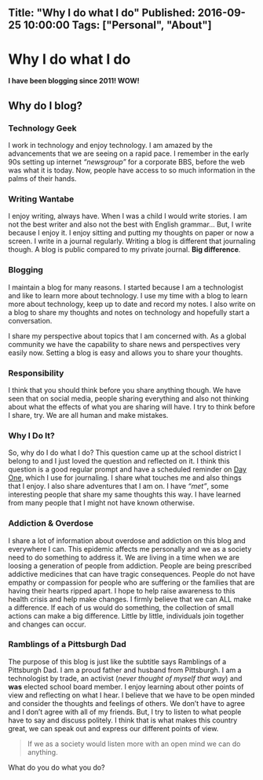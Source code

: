Title:  "Why I do what I do"
Published: 2016-09-25 10:00:00
Tags: ["Personal", "About"]
---

# Why I do what I do

**I have been blogging since 2011! WOW!**

## Why do I blog?
### Technology Geek
I work in technology and enjoy technology. I am amazed by the advancements that we are seeing on a rapid pace. I remember in the early 90s setting up internet *“newsgroup”* for a corporate BBS, before the web was what it is today. Now, people have access to so much information in the palms of their hands.

### Writing Wantabe
I enjoy writing, always have. When I was a child I would write stories. I am not the best writer and also not the best with English grammar… But, I write because I enjoy it. I enjoy sitting and putting my thoughts on paper or now a screen. I write in a journal regularly. Writing a blog is different that journaling though. A blog is public compared to my private journal. **Big difference**.

### Blogging
I maintain a blog for many reasons. I started because I am a technologist and like to learn more about technology. I use my time with a blog to learn more about technology, keep up to date and record my notes. I also write on a blog to share my thoughts and notes on technology and hopefully start a conversation.

I share my perspective about topics that I am concerned with. As a global community we have the capability to share news and perspectives very easily now. Setting a blog is easy and allows you to share your thoughts.

### Responsibility
I think that you should think before you share anything though. We have seen that on social media, people sharing everything and also not thinking about what the effects of what you are sharing will have. I try to think before I share, try. We are all human and make mistakes.

### Why I Do It?
So, why do I do what I do? 
This question came up at the school district I belong to and I just loved the question and reflected on it. I think this question is a good regular prompt and have a scheduled reminder on [Day One](https://dayoneapp.com/ "Day One "), which I use for journaling. I share what touches me and also things that I enjoy. I also share adventures that I am on. I have *“met”*, some interesting people that share my same thoughts this way. I have learned from many people that I might not have known otherwise.

### Addiction & Overdose
I share a lot of information about overdose and addiction on this blog and everywhere I can. This epidemic affects me personally and we as a society need to do something to address it. We are living in a time when we are loosing a generation of people from addiction. People are being prescribed addictive medicines that can have tragic consequences. People do not have empathy or compassion for people who are suffering or the families that are having their hearts ripped apart. I hope to help raise awareness to this health crisis and help make changes. I firmly believe that we can ALL make a difference. If each of us would do something, the collection of small actions can make a big difference. Little by little, individuals join together and changes can occur.

### Ramblings of a Pittsburgh Dad
The purpose of this blog is just like the subtitle says Ramblings of a Pittsburgh Dad. I am a proud father and husband from Pittsburgh. I am a technologist by trade, an activist (*never thought of myself that way*) and **was**  elected school board member. I enjoy learning about other points of view and reflecting on what I hear. I believe that we have to be open minded and consider the thoughts and feelings of others. We don’t have to agree and I don’t agree with all of my friends. But, I try to listen to what people have to say and discuss politely. I think that is what makes this country great, we can speak out and express our different points of view.

> If we as a society would listen more with an open mind we can do anything.

What do you do what you do?

